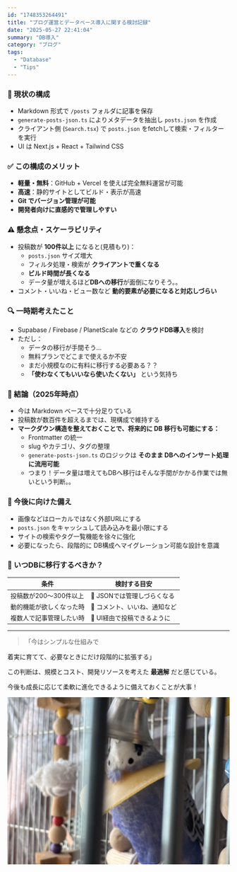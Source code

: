 ```yaml
---
id: "1748353264491"
title: "ブログ運営とデータベース導入に関する検討記録"
date: "2025-05-27 22:41:04"
summary: "DB導入"
category: "ブログ"
tags:
  - "Database"
  - "Tips"
---
```


### 📝 現状の構成
- Markdown 形式で `/posts` フォルダに記事を保存
- `generate-posts-json.ts` によりメタデータを抽出し `posts.json` を作成
- クライアント側 (`Search.tsx`) で `posts.json` をfetchして検索・フィルターを実行
- UI は Next.js + React + Tailwind CSS

### ✅ この構成のメリット
- **軽量・無料**：GitHub + Vercel を使えば完全無料運営が可能
- **高速**：静的サイトとしてビルド・表示が高速
- **Git でバージョン管理が可能**
- **開発者向けに直感的で管理しやすい**

### ⚠️ 懸念点・スケーラビリティ
- 投稿数が **100件以上** になると(見積もり)：
  - `posts.json` サイズ増大
  - フィルタ処理・検索が **クライアントで重くなる**
  - **ビルド時間が長くなる**
  - データ量が増えるほど**DBへの移行**が面倒になりそう。。
- コメント・いいね・ビュー数など **動的要素が必要になると対応しづらい**

### 🔍 一時期考えたこと
- Supabase / Firebase / PlanetScale などの **クラウドDB導入**を検討
- ただし：
  - データの移行が手間そう…
  - 無料プランでどこまで使えるか不安
  - まだ小規模なのに有料に移行する必要ある？？
  - **「使わなくてもいいなら使いたくない」** という気持ち

### 🎯 結論（2025年時点）
- 今は Markdown ベースで十分足りている
- 投稿数が数百件を超えるまでは、現構成で維持する
- **マークダウン構造を整えておくことで、将来的に DB 移行も可能にする：**
  - Frontmatter の統一
  - slug やカテゴリ、タグの整理
  - `generate-posts-json.ts` のロジックは **そのまま DBへのインサート処理に流用可能**
  - つまり！データ量は増えてもDBへ移行はそんな手間がかかる作業では無いという判断。。

### 🔧 今後に向けた備え
- 画像などはローカルではなく外部URLにする
- `posts.json` をキャッシュして読み込みを最小限にする
- サイトの検索やタグ一覧機能を徐々に強化
- 必要になったら、段階的に DB構成へマイグレーション可能な設計を意識

### 🚀 いつDBに移行するべきか？

| 条件 | 検討する目安 |
|------|--------------|
| 投稿数が200〜300件以上 | 🔸 JSONでは管理しづらくなる |
| 動的機能が欲しくなった時 | 🔸 コメント、いいね、通知など |
| 複数人で記事管理したい時 | 🔸 UI経由で投稿できるように |

---

> 「今はシンプルな仕組みで

着実に育てて、必要なときにだけ段階的に拡張する」

この判断は、規模とコスト、開発リソースを考えた **最適解** だと感じている。

今後も成長に応じて柔軟に進化できるように備えておくことが大事！

![image](https://raw.githubusercontent.com/Kim-kyuho/Kim-kyuho.github.io/master/public/blog-images/SU1HXzYxNjEuanBl.jpeg)